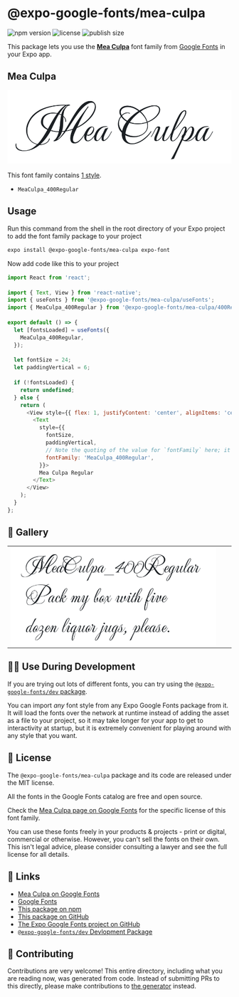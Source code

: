 # @expo-google-fonts/mea-culpa

![npm version](https://flat.badgen.net/npm/v/@expo-google-fonts/mea-culpa)
![license](https://flat.badgen.net/github/license/expo/google-fonts)
![publish size](https://flat.badgen.net/packagephobia/install/@expo-google-fonts/mea-culpa)

This package lets you use the [**Mea Culpa**](https://fonts.google.com/specimen/Mea+Culpa) font family from [Google Fonts](https://fonts.google.com/) in your Expo app.

## Mea Culpa

![Mea Culpa](./font-family.png)

This font family contains [1 style](#-gallery).

- `MeaCulpa_400Regular`

## Usage

Run this command from the shell in the root directory of your Expo project to add the font family package to your project
```sh
expo install @expo-google-fonts/mea-culpa expo-font
```

Now add code like this to your project
```js
import React from 'react';

import { Text, View } from 'react-native';
import { useFonts } from '@expo-google-fonts/mea-culpa/useFonts';
import { MeaCulpa_400Regular } from '@expo-google-fonts/mea-culpa/400Regular';

export default () => {
  let [fontsLoaded] = useFonts({
    MeaCulpa_400Regular,
  });

  let fontSize = 24;
  let paddingVertical = 6;

  if (!fontsLoaded) {
    return undefined;
  } else {
    return (
      <View style={{ flex: 1, justifyContent: 'center', alignItems: 'center' }}>
        <Text
          style={{
            fontSize,
            paddingVertical,
            // Note the quoting of the value for `fontFamily` here; it expects a string!
            fontFamily: 'MeaCulpa_400Regular',
          }}>
          Mea Culpa Regular
        </Text>
      </View>
    );
  }
};

```

## 🔡 Gallery


||||
|-|-|-|
|![MeaCulpa_400Regular](.//400Regular/MeaCulpa_400Regular.ttf.png)||||


## 👩‍💻 Use During Development

If you are trying out lots of different fonts, you can try using the [`@expo-google-fonts/dev` package](https://github.com/expo/google-fonts/tree/master/font-packages/dev#readme).

You can import *any* font style from any Expo Google Fonts package from it. It will load the fonts
over the network at runtime instead of adding the asset as a file to your project, so it may take longer
for your app to get to interactivity at startup, but it is extremely convenient
for playing around with any style that you want.

## 📖 License

The `@expo-google-fonts/mea-culpa` package and its code are released under the MIT license.

All the fonts in the Google Fonts catalog are free and open source.

Check the [Mea Culpa page on Google Fonts](https://fonts.google.com/specimen/Mea+Culpa) for the specific license of this font family.

You can use these fonts freely in your products & projects - print or digital, commercial or otherwise. However, you can't sell the fonts on their own. This isn't legal advice, please consider consulting a lawyer and see the full license for all details.

## 🔗 Links

- [Mea Culpa on Google Fonts](https://fonts.google.com/specimen/Mea+Culpa)
- [Google Fonts](https://fonts.google.com/)
- [This package on npm](https://www.npmjs.com/package/@expo-google-fonts/mea-culpa)
- [This package on GitHub](https://github.com/expo/google-fonts/tree/master/font-packages/mea-culpa)
- [The Expo Google Fonts project on GitHub](https://github.com/expo/google-fonts)
- [`@expo-google-fonts/dev` Devlopment Package](https://github.com/expo/google-fonts/tree/master/font-packages/dev)

## 🤝 Contributing

Contributions are very welcome! This entire directory, including what you are reading now, was generated from code. Instead of submitting PRs to this directly, please make contributions to [the generator](https://github.com/expo/google-fonts/tree/master/packages/generator) instead.
